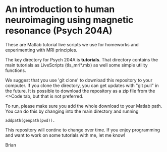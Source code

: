 # An introduction to human neuroimaging using magnetic resonance (Psych 204A)

These are Matlab tutorial live scripts we use for homeworks and experimenting with MRI principles. 

The key directory for Psych 204A is **tutorials**. That directory contains the main tutorials as LiveScripts (tls_mri*.mlx) as well some simple utility functions.

We suggest that you use 'git clone' to download this repository to your computer.  If you clone the directory, you can get updates with "git pull" in the future.  It is possible to download the repository as a zip file from the <>Code tab, but that is not preferred.

To run, please make sure you add the whole download to your Matlab path.  You can do this by changing into the main directory and running

    addpath(genpath(pwd)).

This repository will contine to change over time.  If you enjoy programming and want to work on some tutorials with me, let me know!

Brian
